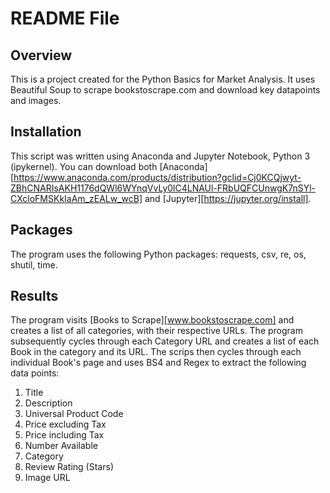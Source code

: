 # README File

## Overview

This is a project created for the Python Basics for Market Analysis. It uses Beautiful Soup to scrape bookstoscrape.com and download key datapoints and images.

## Installation

This script was written using Anaconda and Jupyter Notebook, Python 3 (ipykernel). You can download both [Anaconda][https://www.anaconda.com/products/distribution?gclid=Cj0KCQjwyt-ZBhCNARIsAKH1176dQWl6WYnqVvLy0lC4LNAUl-FRbUQFCUnwgK7nSYl-CXcloFMSKkIaAm_zEALw_wcB] and [Jupyter][https://jupyter.org/install].

## Packages

The program uses the following Python packages: requests, csv, re, os, shutil, time.

## Results

The program visits [Books to Scrape][www.bookstoscrape.com] and creates a list of all categories, with their respective URLs. The program subsequently cycles through each Category URL and creates a list of each Book in the category and its URL. The scrips then cycles through each individual Book's page and uses BS4 and Regex to extract the following data points:
1. Title
2. Description
3. Universal Product Code
4. Price excluding Tax
5. Price including Tax
6. Number Available
7. Category
8. Review Rating (Stars)
9. Image URL
